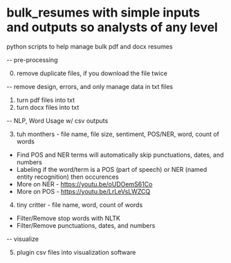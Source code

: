 # bulk_resumes with simple inputs and outputs so analysts of any level
python scripts to help manage bulk pdf and docx resumes

-- pre-processing

0. remove duplicate files, if you download the file twice

-- remove design, errors, and only manage data in txt files

1. turn pdf files into txt
2. turn docx files into txt

-- NLP, Word Usage w/ csv outputs

3. tuh monthers - file name, file size, sentiment, POS/NER, word, count of words
  -  Find POS and NER terms will automatically skip punctuations, dates, and numbers
  -  Labeling if the word/term is a POS (part of speech) or NER (named entity recognition) then occurences
  -  More on NER - https://youtu.be/oUDOemS61Co
  -  More on POS - https://youtu.be/LrLeVsLWZCQ
4. tiny critter - file name, word, count of words
  -  Filter/Remove stop words with NLTK
  -  Filter/Remove punctuations, dates, and numbers

-- visualize

5. plugin csv files into visualization software
